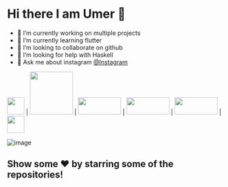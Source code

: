# Hi there I am Umer 👋

- 🔭 I’m currently working on multiple projects
- 🌱 I’m currently learning flutter
- 👯 I’m looking to collaborate on github
- 🤔 I’m looking for help with Haskell
- 💬 Ask me about instagram [@Instagram](https://www.instagram.com/im_umerg/)


<img src="https://user-images.githubusercontent.com/84404257/128183256-6df6356c-c8ea-423d-b915-89d9671224a5.png" width="40" height="40" /> | <img src="https://user-images.githubusercontent.com/84404257/128183256-6df6356c-c8ea-423d-b915-89d9671224a5.png" width="100" height="100" /> | <img src="https://user-images.githubusercontent.com/84404257/128183264-645647ac-3d9e-485e-bc5d-ff3a1ca40e86.png" width="100" height="40" /> | <img src="https://user-images.githubusercontent.com/84404257/128183267-d817f58c-251c-4c5c-87ae-0381628f7468.png" width="100" height="40" /> | <img src="https://user-images.githubusercontent.com/84404257/128183272-deb756ec-31c4-4c1f-b7ff-ae268f3edf45.png" width="100" height="40" /> | <img src="https://user-images.githubusercontent.com/84404257/128183274-4e314ca5-6c01-4a79-99d8-33376c009914.png" width="40" height="40" />

![image](https://user-images.githubusercontent.com/84404257/128182397-aaeb721b-4cd2-4266-a8c5-cac2433a06aa.png)


##      Show some ❤️ by starring some of the repositories!
